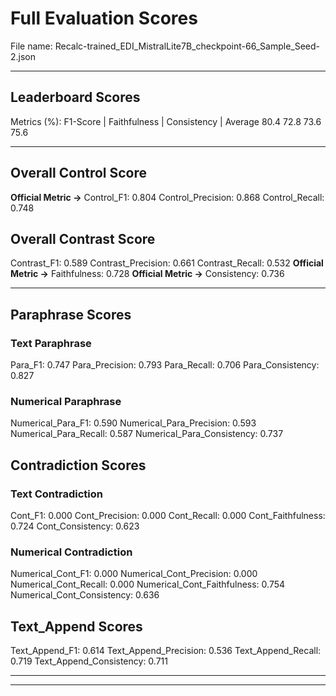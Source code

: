 # Full Evaluation Scores

File name: Recalc-trained_EDI_MistralLite7B_checkpoint-66_Sample_Seed-2.json


---

## Leaderboard Scores

Metrics (%): F1-Score | Faithfulness | Consistency | Average
                80.4        72.8          73.6        75.6

---

## Overall Control Score

**Official Metric ->** Control_F1: 0.804
Control_Precision: 0.868
Control_Recall: 0.748

## Overall Contrast Score

Contrast_F1: 0.589
Contrast_Precision: 0.661
Contrast_Recall: 0.532
**Official Metric ->** Faithfulness: 0.728
**Official Metric ->** Consistency: 0.736

---


## Paraphrase Scores


### Text Paraphrase

Para_F1: 0.747
Para_Precision: 0.793
Para_Recall: 0.706
Para_Consistency: 0.827


### Numerical Paraphrase

Numerical_Para_F1: 0.590
Numerical_Para_Precision: 0.593
Numerical_Para_Recall: 0.587
Numerical_Para_Consistency: 0.737


## Contradiction Scores


### Text Contradiction

Cont_F1: 0.000
Cont_Precision: 0.000
Cont_Recall: 0.000
Cont_Faithfulness: 0.724
Cont_Consistency: 0.623


### Numerical Contradiction

Numerical_Cont_F1: 0.000
Numerical_Cont_Precision: 0.000
Numerical_Cont_Recall: 0.000
Numerical_Cont_Faithfulness: 0.754
Numerical_Cont_Consistency: 0.636


## Text_Append Scores

Text_Append_F1: 0.614
Text_Append_Precision: 0.536
Text_Append_Recall: 0.719
Text_Append_Consistency: 0.711

---


---

